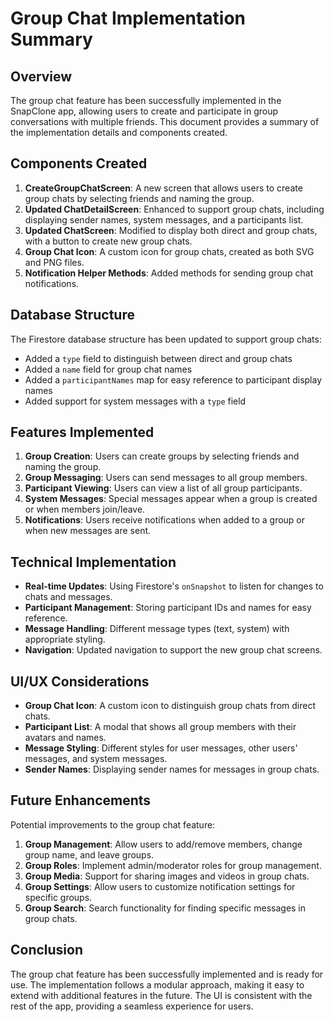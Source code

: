 # Group Chat Implementation Summary

## Overview

The group chat feature has been successfully implemented in the SnapClone app, allowing users to create and participate in group conversations with multiple friends. This document provides a summary of the implementation details and components created.

## Components Created

1. **CreateGroupChatScreen**: A new screen that allows users to create group chats by selecting friends and naming the group.
2. **Updated ChatDetailScreen**: Enhanced to support group chats, including displaying sender names, system messages, and a participants list.
3. **Updated ChatScreen**: Modified to display both direct and group chats, with a button to create new group chats.
4. **Group Chat Icon**: A custom icon for group chats, created as both SVG and PNG files.
5. **Notification Helper Methods**: Added methods for sending group chat notifications.

## Database Structure

The Firestore database structure has been updated to support group chats:

- Added a `type` field to distinguish between direct and group chats
- Added a `name` field for group chat names
- Added a `participantNames` map for easy reference to participant display names
- Added support for system messages with a `type` field

## Features Implemented

1. **Group Creation**: Users can create groups by selecting friends and naming the group.
2. **Group Messaging**: Users can send messages to all group members.
3. **Participant Viewing**: Users can view a list of all group participants.
4. **System Messages**: Special messages appear when a group is created or when members join/leave.
5. **Notifications**: Users receive notifications when added to a group or when new messages are sent.

## Technical Implementation

- **Real-time Updates**: Using Firestore's `onSnapshot` to listen for changes to chats and messages.
- **Participant Management**: Storing participant IDs and names for easy reference.
- **Message Handling**: Different message types (text, system) with appropriate styling.
- **Navigation**: Updated navigation to support the new group chat screens.

## UI/UX Considerations

- **Group Chat Icon**: A custom icon to distinguish group chats from direct chats.
- **Participant List**: A modal that shows all group members with their avatars and names.
- **Message Styling**: Different styles for user messages, other users' messages, and system messages.
- **Sender Names**: Displaying sender names for messages in group chats.

## Future Enhancements

Potential improvements to the group chat feature:

1. **Group Management**: Allow users to add/remove members, change group name, and leave groups.
2. **Group Roles**: Implement admin/moderator roles for group management.
3. **Group Media**: Support for sharing images and videos in group chats.
4. **Group Settings**: Allow users to customize notification settings for specific groups.
5. **Group Search**: Search functionality for finding specific messages in group chats.

## Conclusion

The group chat feature has been successfully implemented and is ready for use. The implementation follows a modular approach, making it easy to extend with additional features in the future. The UI is consistent with the rest of the app, providing a seamless experience for users. 